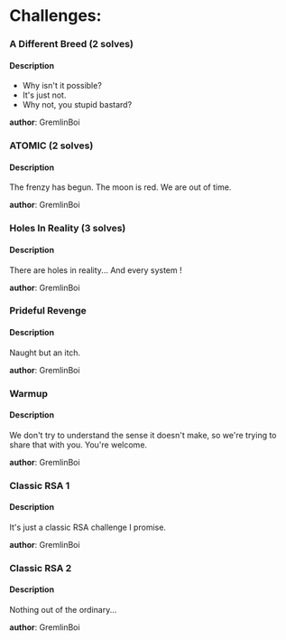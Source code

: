 # Challenges:


### A Different Breed (2 solves)

#### Description

  - Why isn't it possible?
  - It's just not.
  - Why not, you stupid bastard?


  **author**: GremlinBoi


### ATOMIC (2 solves)

#### Description

  The frenzy has begun. The moon is red. We are out of time. 

  **author**: GremlinBoi


### Holes In Reality (3 solves)

#### Description

  There are holes in reality... And every system !

  **author**: GremlinBoi


### Prideful Revenge

#### Description

  Naught but an itch.

  **author**: GremlinBoi


### Warmup

#### Description

  We don't try to understand the sense it doesn't make, so we're trying to share that with you. You're welcome.

  **author**: GremlinBoi


### Classic RSA 1

#### Description

  It's just a classic RSA challenge I promise.

  **author**: GremlinBoi


### Classic RSA 2

#### Description

  Nothing out of the ordinary...

  **author**: GremlinBoi
